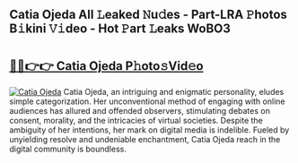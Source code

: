 ## Catia Ojeda All 𝙻eaked 𝙽u𝚍es - Part-LRA 𝙿hotos B𝚒kini 𝚅𝚒deo - Hot 𝙿art 𝙻eaks WoBO3

# <h2><a href="http://ld72cri.urlbe.top/?page=Catia+Ojeda">🔗🔗👉👉 Catia Ojeda P𝚑oto𝚜Vid𝚎o</a></h2>

[![Catia Ojeda](https://i.imgur.com/eBuTRDB.gif)](http://ld72cri.urlbe.top/?page=Catia+Ojeda)
Catia Ojeda, an intriguing and enigmatic personality, eludes simple categorization. Her unconventional method of engaging with online audiences has allured and offended observers, stimulating debates on consent, morality, and the intricacies of virtual societies. Despite the ambiguity of her intentions, her mark on digital media is indelible. Fueled by unyielding resolve and undeniable enchantment, Catia Ojeda reach in the digital community is boundless.
